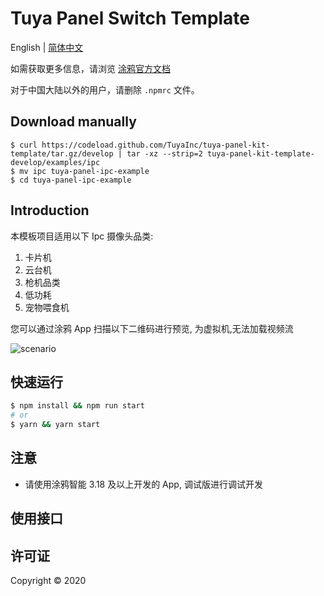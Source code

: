 # Tuya Panel Switch Template

English | [简体中文](./README-zh_CN.md)

如需获取更多信息，请浏览 [涂鸦官方文档](https://docs.tuya.com)

对于中国大陆以外的用户，请删除 `.npmrc` 文件。

## Download manually

```
$ curl https://codeload.github.com/TuyaInc/tuya-panel-kit-template/tar.gz/develop | tar -xz --strip=2 tuya-panel-kit-template-develop/examples/ipc
$ mv ipc tuya-panel-ipc-example
$ cd tuya-panel-ipc-example
```

## Introduction

本模板项目适用以下 Ipc 摄像头品类:

1. 卡片机
2. 云台机
3. 枪机品类
4. 低功耗
5. 宠物喂食机

您可以通过涂鸦 App 扫描以下二维码进行预览, 为虚拟机,无法加载视频流

![scenario](https://images.tuyacn.com/fe-static/docs/img/c207c4f3-3dce-493a-b240-a5ef6222f2d7.png)

## 快速运行

```bash
$ npm install && npm run start
# or
$ yarn && yarn start
```

## 注意

- 请使用涂鸦智能 3.18 及以上开发的 App, 调试版进行调试开发

## 使用接口

## 许可证

Copyright © 2020
